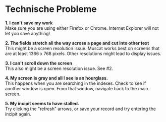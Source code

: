 # Technische Probleme

**1. I can't save my work**  
Make sure you are using either Firefox or Chrome. Internet Explorer will not let you save anything!

**2. The fields stretch all the way across a page and cut into other text**  
This might be a screen resolution issue. Muscat works best on screens that are at least 1366 x 768 pixels. Other resolutions might lead to display issues.

**3. I can't scroll down the screen**  
This also might be a screen resolution issue. See #2.

**4. My screen is gray and all I see is an hourglass.**  
This happens when you are searching in the indexes. Check to see if another window is open. From that window, navigate back to the main screen.

**5. My incipit seems to have stalled.**  
Try clicking the "refresh" arrows, or save your record and try entering the incipit again.
